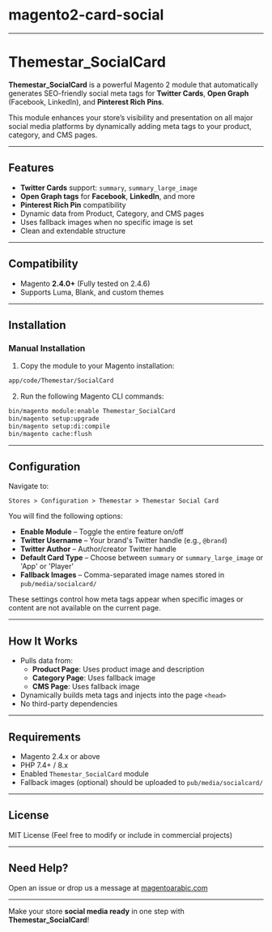 # magento2-card-social

---


# Themestar_SocialCard

**Themestar_SocialCard** is a powerful Magento 2 module that automatically generates SEO-friendly social meta tags for **Twitter Cards**, **Open Graph** (Facebook, LinkedIn), and **Pinterest Rich Pins**.

This module enhances your store’s visibility and presentation on all major social media platforms by dynamically adding meta tags to your product, category, and CMS pages.

---

## Features

- **Twitter Cards** support: `summary`, `summary_large_image`
- **Open Graph tags** for **Facebook**, **LinkedIn**, and more
- **Pinterest Rich Pin** compatibility
- Dynamic data from Product, Category, and CMS pages
- Uses fallback images when no specific image is set
- Clean and extendable structure

---

## Compatibility

- Magento **2.4.0+** (Fully tested on 2.4.6)
- Supports Luma, Blank, and custom themes

---

## Installation

### Manual Installation

1. Copy the module to your Magento installation:

```bash
app/code/Themestar/SocialCard
```

2. Run the following Magento CLI commands:

```bash
bin/magento module:enable Themestar_SocialCard
bin/magento setup:upgrade
bin/magento setup:di:compile
bin/magento cache:flush
```

---

## Configuration

Navigate to:

`Stores > Configuration > Themestar > Themestar Social Card`

You will find the following options:

- **Enable Module** – Toggle the entire feature on/off
- **Twitter Username** – Your brand's Twitter handle (e.g., `@brand`)
- **Twitter Author** – Author/creator Twitter handle
- **Default Card Type** – Choose between `summary` or `summary_large_image` or 'App' or 'Player'
- **Fallback Images** – Comma-separated image names stored in `pub/media/socialcard/`

These settings control how meta tags appear when specific images or content are not available on the current page.

---

## How It Works

- Pulls data from:
  - **Product Page**: Uses product image and description
  - **Category Page**: Uses fallback image
  - **CMS Page**: Uses fallback image
- Dynamically builds meta tags and injects into the page `<head>`
- No third-party dependencies

---

## Requirements

- Magento 2.4.x or above
- PHP 7.4+ / 8.x
- Enabled `Themestar_SocialCard` module
- Fallback images (optional) should be uploaded to `pub/media/socialcard/`

---

## License

MIT License (Feel free to modify or include in commercial projects)

---

## Need Help?

Open an issue or drop us a message at [magentoarabic.com](https://magentoarabic.com/support)

---

Make your store **social media ready** in one step with **Themestar_SocialCard**!

